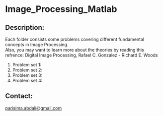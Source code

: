 # Image_Processing_Matlab
## Description:
Each folder consists some problems covering different fundamental concepts in Image Processing. <br>
Also, you may want to learn more about the theories by reading this refrence: Digital Image Processing, Rafael C. Gonzalez - Richard E. Woods <br>
1. Problem set 1: 
2. Problem set 2:
3. Problem set 3:
4. Problem set 4:
## Contact:
parisima.abdali@gmail.com
